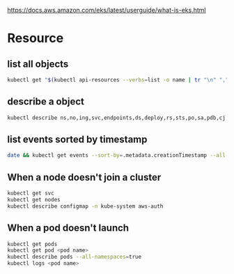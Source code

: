 https://docs.aws.amazon.com/eks/latest/userguide/what-is-eks.html

# Resource

## list all objects

```sh
kubectl get "$(kubectl api-resources --verbs=list -o name | tr "\n" "," | sed -e 's/,$//')" -o wide --all-namespaces
```

## describe a object

```sh
kubectl describe ns,no,ing,svc,endpoints,ds,deploy,rs,sts,po,sa,pdb,cj,jobs,sc,pv,pvc --all-namespaces 2>/dev/null
```

## list events sorted by timestamp

```sh
date && kubectl get events --sort-by=.metadata.creationTimestamp --all-namespaces
```

## When a node doesn't join a cluster

```sh
kubectl get svc
kubectl get nodes
kubectl describe configmap -n kube-system aws-auth
```

## When a pod doesn't launch

```sh
kubectl get pods
kubectl get pod <pod name>
kubectl describe pods --all-namespaces=true
kubectl logs <pod name>
```
